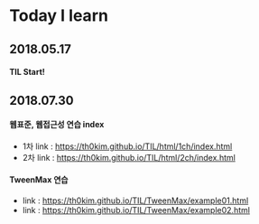 # Today I learn
## 2018.05.17 
#### TIL Start!
## 2018.07.30
#### 웹표준, 웹접근성 연습 index
 - 1차 link : https://th0kim.github.io/TIL/html/1ch/index.html 
 - 2차 link : https://th0kim.github.io/TIL/html/2ch/index.html 

#### TweenMax 연습
 - link : https://th0kim.github.io/TIL/TweenMax/example01.html
 - link : https://th0kim.github.io/TIL/TweenMax/example02.html
